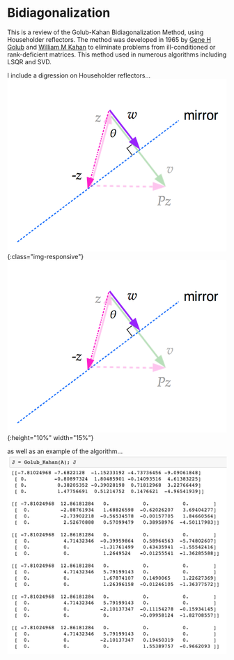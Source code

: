 # Bidiagonalization
This is a review of the Golub-Kahan Bidiagonalization Method, using Householder reflectors. The method was developed in 1965 by [Gene H Golub](https://en.wikipedia.org/wiki/Gene_H._Golub) and [William M Kahan](https://en.wikipedia.org/wiki/William_Kahan) to eliminate problems from ill-conditioned or rank-deficient matrices. This method used in numerous algorithms including LSQR and SVD. 



I include a digression on Householder reflectors...
![](/images/reflector3.png){:class="img-responsive"}
![](/images/reflector3.png){:height="10%" width="15%"}





as well as an example of the algorithm...
![](/images/matrix_example.png)<!-- .element height="20%" width="30%" -->

